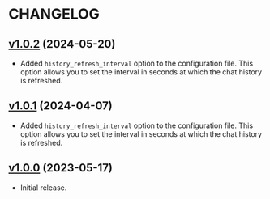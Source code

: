 # CHANGELOG

## [v1.0.2](https://github.com/josantonius/chatgpt-discord-bot/releases/tag/v1.0.2) (2024-05-20)

- Added `history_refresh_interval` option to the configuration file. This option allows you to set the interval in seconds at which the chat history is refreshed.

## [v1.0.1](https://github.com/josantonius/chatgpt-discord-bot/releases/tag/v1.0.1) (2024-04-07)

- Added `history_refresh_interval` option to the configuration file. This option allows you to set the interval in seconds at which the chat history is refreshed.

## [v1.0.0](https://github.com/josantonius/chatgpt-discord-bot/releases/tag/v1.0.0) (2023-05-17)

- Initial release.

